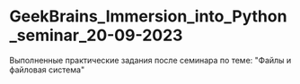 # GeekBrains_Immersion_into_Python_seminar_20-09-2023
Выполненные практические задания после семинара по теме: "Файлы и файловая система"
